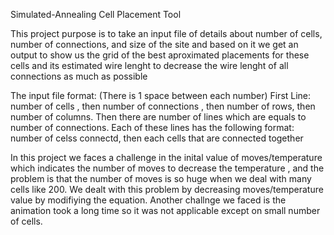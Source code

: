  Simulated-Annealing Cell Placement Tool


 This project purpose is to take an input file of details about number of cells, number of connections, and size of the site and based on it we get an output to show us the grid of the best aproximated placements for these cells and its estimated wire lenght to decrease the wire lenght of all connections as much as possible

 The input file format: (There is 1 space between each number)
 First Line: number of cells , then number of connections , then number of rows, then number of columns.
 Then there are number of lines which are equals to number of connections.
 Each of these lines has the following format: number of celss connectd, then each cells that are connected together


In this project we faces a challenge in the inital value of moves/temperature which indicates the number of moves to decrease the temperature , and the problem is that the number of moves is so huge when we deal with many cells like 200. We dealt with this problem by decreasing moves/temperature value by modifiying the equation. Another challnge we faced is the animation took a long time so it was not applicable except on small number of cells.

